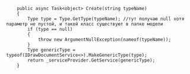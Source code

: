         public async Task<object> Create(string typeName) 
        {
            Type type = Type.GetType(typeName); //тут получаю null хотя параметр не пустой, и такой класс существуют в папке модели
            if (type == null) 
            {
                throw new ArgumentNullException(nameof(typeName));
            }
            Type genericType = typeof(IDrawDocumentService<>).MakeGenericType(type); 
            return _serviceProvider.GetService(genericType);
        }
